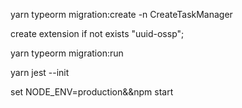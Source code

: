 yarn typeorm migration:create -n CreateTaskManager

create extension if not exists "uuid-ossp";

yarn typeorm migration:run

yarn jest --init

set NODE_ENV=production&&npm start